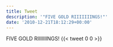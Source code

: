 ```yaml
---
title: Tweet
description: '"FIVE GOLD RIIIIIIINGS!"'
date: '2010-12-21T18:12:29+00:00'
---
```

FIVE GOLD RIIIIIIINGS!
      {{< tweet 0 0 >}}
    
